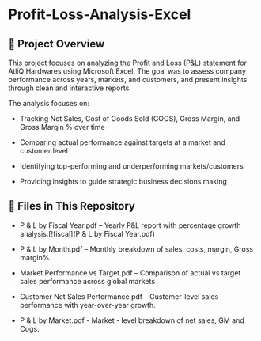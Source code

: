 # Profit-Loss-Analysis-Excel

## 📌 Project Overview

This project focuses on analyzing the Profit and Loss (P&L) statement for AtliQ Hardwares using Microsoft Excel. The goal was to assess company performance across years, markets, and customers, and present insights through clean and interactive reports.

The analysis focuses on:

- Tracking Net Sales, Cost of Goods Sold (COGS), Gross Margin, and Gross Margin % over time

- Comparing actual performance against targets at a market and customer level

- Identifying top-performing and underperforming markets/customers

- Providing insights to guide strategic business decisions making

## 📂 Files in This Repository

- P & L by Fiscal Year.pdf – Yearly P&L report with percentage growth analysis.[!fiscal](P & L by Fiscal Year.pdf)

- P & L by Month.pdf – Monthly breakdown of sales, costs, margin, Gross margin%.

- Market Performance vs Target.pdf – Comparison of actual vs target sales performance across global markets

- Customer Net Sales Performance.pdf – Customer-level sales performance with year-over-year growth.

- P & L by Market.pdf - Market - level breakdown of net sales, GM and Cogs.
